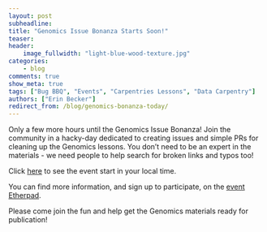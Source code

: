 ```yaml
---
layout: post  
subheadline:  
title: "Genomics Issue Bonanza Starts Soon!"  
teaser:   
header:  
    image_fullwidth: "light-blue-wood-texture.jpg"  
categories:  
    - blog  
comments: true  
show_meta: true  
tags: ["Bug BBQ", "Events", "Carpentries Lessons", "Data Carpentry"]
authors: ["Erin Becker"]  
redirect_from: /blog/genomics-bonanza-today/
---
```


Only a few more hours until the Genomics Issue Bonanza! Join the community in a hacky-day dedicated to
creating issues and simple PRs for cleaning up the Genomics lessons. You don’t need to be an expert in
the materials - we need people to help search for broken links and typos too!

Click [here](https://tinyurl.com/ycqf9l2a) to see the event start in your local time.  

You can find more information, and sign up to participate, on the [event Etherpad](http://pad.software-carpentry.org/genomics-issue-bonanza).

Please come join the fun and help get the Genomics materials ready for publication!
